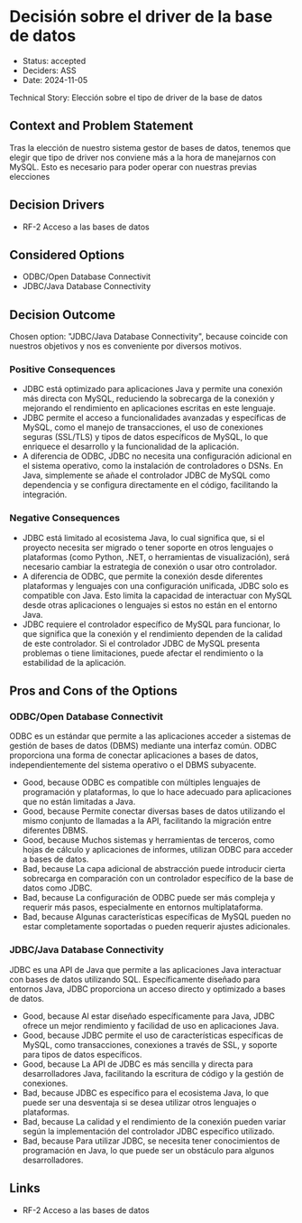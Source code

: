 # Decisión sobre el driver de la base de datos

* Status: accepted
* Deciders: ASS
* Date: 2024-11-05

Technical Story: Elección sobre el tipo de driver de la base de datos

## Context and Problem Statement

Tras la elección de nuestro sistema gestor de bases de datos, tenemos que elegir que tipo de driver nos conviene más a la hora de manejarnos con MySQL. Esto es necesario para poder operar con nuestras previas elecciones

## Decision Drivers

* RF-2 Acceso a las bases de datos

## Considered Options

* ODBC/Open Database Connectivit
* JDBC/Java Database Connectivity

## Decision Outcome

Chosen option: "JDBC/Java Database Connectivity", because coincide con nuestros objetivos y nos es conveniente por diversos motivos.

### Positive Consequences

* JDBC está optimizado para aplicaciones Java y permite una conexión más directa con MySQL, reduciendo la sobrecarga de la conexión y mejorando el rendimiento en aplicaciones escritas en este lenguaje.
* JDBC permite el acceso a funcionalidades avanzadas y específicas de MySQL, como el manejo de transacciones, el uso de conexiones seguras (SSL/TLS) y tipos de datos específicos de MySQL, lo que enriquece el desarrollo y la funcionalidad de la aplicación.
* A diferencia de ODBC, JDBC no necesita una configuración adicional en el sistema operativo, como la instalación de controladores o DSNs. En Java, simplemente se añade el controlador JDBC de MySQL como dependencia y se configura directamente en el código, facilitando la integración.

### Negative Consequences

* JDBC está limitado al ecosistema Java, lo cual significa que, si el proyecto necesita ser migrado o tener soporte en otros lenguajes o plataformas (como Python, .NET, o herramientas de visualización), será necesario cambiar la estrategia de conexión o usar otro controlador.
* A diferencia de ODBC, que permite la conexión desde diferentes plataformas y lenguajes con una configuración unificada, JDBC solo es compatible con Java. Esto limita la capacidad de interactuar con MySQL desde otras aplicaciones o lenguajes si estos no están en el entorno Java.
* JDBC requiere el controlador específico de MySQL para funcionar, lo que significa que la conexión y el rendimiento dependen de la calidad de este controlador. Si el controlador JDBC de MySQL presenta problemas o tiene limitaciones, puede afectar el rendimiento o la estabilidad de la aplicación.

## Pros and Cons of the Options

### ODBC/Open Database Connectivit

ODBC es un estándar que permite a las aplicaciones acceder a sistemas de gestión de bases de datos (DBMS) mediante una interfaz común. ODBC proporciona una forma de conectar aplicaciones a bases de datos, independientemente del sistema operativo o el DBMS subyacente.

* Good, because ODBC es compatible con múltiples lenguajes de programación y plataformas, lo que lo hace adecuado para aplicaciones que no están limitadas a Java.
* Good, because Permite conectar diversas bases de datos utilizando el mismo conjunto de llamadas a la API, facilitando la migración entre diferentes DBMS.
* Good, because Muchos sistemas y herramientas de terceros, como hojas de cálculo y aplicaciones de informes, utilizan ODBC para acceder a bases de datos.
* Bad, because La capa adicional de abstracción puede introducir cierta sobrecarga en comparación con un controlador específico de la base de datos como JDBC.
* Bad, because La configuración de ODBC puede ser más compleja y requerir más pasos, especialmente en entornos multiplataforma.
* Bad, because Algunas características específicas de MySQL pueden no estar completamente soportadas o pueden requerir ajustes adicionales.

### JDBC/Java Database Connectivity

JDBC es una API de Java que permite a las aplicaciones Java interactuar con bases de datos utilizando SQL. Específicamente diseñado para entornos Java, JDBC proporciona un acceso directo y optimizado a bases de datos.

* Good, because Al estar diseñado específicamente para Java, JDBC ofrece un mejor rendimiento y facilidad de uso en aplicaciones Java.
* Good, because JDBC permite el uso de características específicas de MySQL, como transacciones, conexiones a través de SSL, y soporte para tipos de datos específicos.
* Good, because La API de JDBC es más sencilla y directa para desarrolladores Java, facilitando la escritura de código y la gestión de conexiones.
* Bad, because JDBC es específico para el ecosistema Java, lo que puede ser una desventaja si se desea utilizar otros lenguajes o plataformas.
* Bad, because La calidad y el rendimiento de la conexión pueden variar según la implementación del controlador JDBC específico utilizado.
* Bad, because Para utilizar JDBC, se necesita tener conocimientos de programación en Java, lo que puede ser un obstáculo para algunos desarrolladores.

## Links

* RF-2 Acceso a las bases de datos
